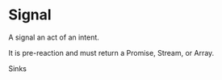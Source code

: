 # Signal

A signal an act of an intent.

It is pre-reaction and must return a Promise<???>, Stream<???>, or Array<???>.

Sinks
